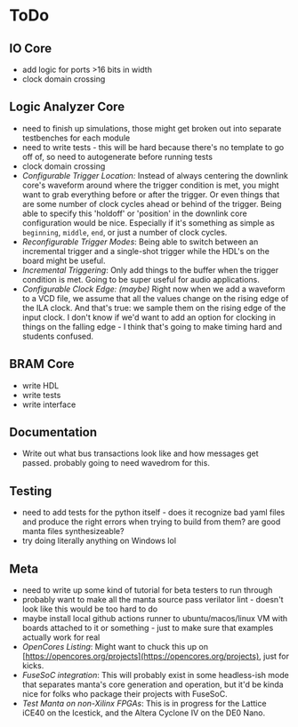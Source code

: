 # ToDo

## IO Core
- add logic for ports >16 bits in width
- clock domain crossing

## Logic Analyzer Core
- need to finish up simulations, those might get broken out into separate testbenches for each module
- need to write tests - this will be hard because there's no template to go off of, so need to autogenerate before running tests
- clock domain crossing
- _Configurable Trigger Location:_ Instead of always centering the downlink core's waveform around where the trigger condition is met, you might want to grab everything before or after the trigger. Or even things that are some number of clock cycles ahead or behind of the trigger. Being able to specify this 'holdoff' or 'position' in the downlink core configuration would be nice. Especially if it's something as simple as `beginning`, `middle`, `end`, or just a number of clock cycles.
- _Reconfigurable Trigger Modes_: Being able to switch between an incremental trigger and a single-shot trigger while the HDL's on the board might be useful. 
- _Incremental Triggering_: Only add things to the buffer when the trigger condition is met. Going to be super useful for audio applications.
- _Configurable Clock Edge: (maybe)_ Right now when we add a waveform to a VCD file, we assume that all the values change on the rising edge of the ILA clock. And that's true: we sample them on the rising edge of the input clock. I don't know if we'd want to add an option for clocking in things on the falling edge - I think that's going to make timing hard and students confused.

## BRAM Core
- write HDL 
- write tests 
- write interface 

## Documentation
- Write out what bus transactions look like and how messages get passed. probably going to need wavedrom for this.

## Testing
- need to add tests for the python itself - does it recognize bad yaml files and produce the right errors when trying to build from them? are good manta files synthesizeable?
- try doing literally anything on Windows lol

## Meta
- need to write up some kind of tutorial for beta testers to run through
- probably want to make all the manta source pass verilator lint - doesn't look like this would be too hard to do
- maybe install local github actions runner to ubuntu/macos/linux VM with boards attached to it or something - just to make sure that examples actually work for real
- _OpenCores Listing_: Might want to chuck this up on [https://opencores.org/projects](https://opencores.org/projects), just for kicks. 
- _FuseSoC integration_: This will probably exist in some headless-ish mode that separates manta's core generation and operation, but it'd be kinda nice for folks who package their projects with FuseSoC.
- _Test Manta on non-Xilinx FPGAs_: This is in progress for the Lattice iCE40 on the Icestick, and the Altera Cyclone IV on the DE0 Nano.
